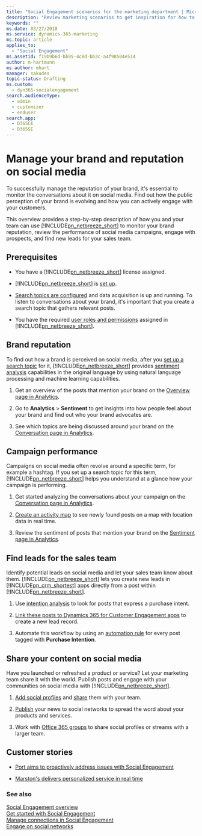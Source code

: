 ```yaml
---
title: "Social Engagement scenarios for the marketing department | Microsoft Docs"
description: "Review marketing scenarios to get inspiration for how to efficiently leverage Social Engagement in your organization."
keywords: ""
ms.date: 03/27/2018
ms.service: dynamics-365-marketing
ms.topic: article
applies_to: 
  - "Social Engagement"
ms.assetid: f19b9b6d-bb95-4c8d-bb3c-a4f98504e514
author: m-hartmann
ms.author: mhart
manager: sakudes
topic-status: Drafting
ms.custom: 
  - dyn365-socialengagement
search.audienceType: 
  - admin
  - customizer
  - enduser
search.app: 
  - D365CE
  - D365SE
---
```


# Manage your brand and reputation on social media

To successfully manage the reputation of your brand, it's essential to monitor the conversations about it on social media. Find out how the public perception of your brand is evolving and how you can actively engage with your customers.

This overview provides a step-by-step description of how you and your team can use [!INCLUDE[pn_netbreeze_short](../includes/pn-social-engagement-short.md)] to monitor your brand reputation, review the performance of social media campaigns, engage with prospects, and find new leads for your sales team.

## Prerequisites

- You have a [!INCLUDE[pn_netbreeze_short](../includes/pn-social-engagement-short.md)] license assigned.

- [!INCLUDE[pn_netbreeze_short](../includes/pn-social-engagement-short.md)] is [set up](administer-microsoft-social-engagement.md).

- [Search topics are configured](set-up-searches.md) and data acquisition is up and running. To listen to conversations about your brand, it's important that you create a search topic that gathers relevant posts.

- You have the required [user roles and permissions](user-roles.md) assigned in [!INCLUDE[pn_netbreeze_short](../includes/pn-social-engagement-short.md)].

## Brand reputation

To find out how a brand is perceived on social media, after you [set up a search topic](set-up-searches.md) for it, [!INCLUDE[pn_netbreeze_short](../includes/pn-social-engagement-short.md)] provides [sentiment analysis](analytics-sentiment.md) capabilities in the original language by using natural language processing and machine learning capabilities.

1. Get an overview of the posts that mention your brand on the [Overview page in Analytics](analytics-overview.md).

2. Go to **Analytics** > **Sentiment** to get insights into how people feel about your brand and find out who your brand advocates are.

3. See which topics are being discussed around your brand on the [Conversation page in Analytics](analytics-conversations.md).

## Campaign performance

Campaigns on social media often revolve around a specific term, for example a hashtag. If you set up a search topic for this term, [!INCLUDE[pn_netbreeze_short](../includes/pn-social-engagement-short.md)] helps you understand at a glance how your campaign is performing.

1. Get started analyzing the conversations about your campaign on the [Conversation page in Analytics](analytics-conversations.md).

2. [Create an activity map](activity-maps.md) to see newly found posts on a map with location data in real time.

3. Review the sentiment of posts that mention your brand on the [Sentiment page in Analytics](analytics-sentiment.md).

## Find leads for the sales team

Identify potential leads on social media and let your sales team know about them. [!INCLUDE[pn_netbreeze_short](../includes/pn-social-engagement-short.md)] lets you create new leads in [!INCLUDE[pn_crm_shortest](../includes/pn-crm-shortest.md)] apps directly from a post within [!INCLUDE[pn_netbreeze_short](../includes/pn-social-engagement-short.md)].

1. Use [intention analysis](tags.md#how-intention-analysis-works) to look for posts that express a purchase intent.

2. [Link these posts to Dynamics 365 for Customer Engagement apps](create-dynamics-365-record-from-social-post.md) to create a new lead record.

3. Automate this workflow by using an [automation rule](automation-rules.md) for every post tagged with **Purchase Intention**.

## Share your content on social media

Have you launched or refreshed a product or service? Let your marketing team share it with the world. Publish posts and engage with your communities on social media with [!INCLUDE[pn_netbreeze_short](../includes/pn-social-engagement-short.md)].

1. [Add social profiles](manage-social-profiles.md) and [share](manage-social-profiles.md#share-a-social-profile-with-other-users) them with your team.

2. [Publish](publish-react-posts.md) your news to social networks to spread the word about your products and services.

3. Work with [Office 365 groups](office-365-groups-social-engagement.md) to share social profiles or streams with a larger team.

## Customer stories

- [Port aims to proactively address issues with Social Engagement](https://customers.microsoft.com/story/port-aims-to-proactively-address-issues-with-microsoft)

- [Marston's delivers personalized service in real time](https://customers.microsoft.com/story/marstons-delivers-personalized-service-in-real-time-wi)

### See also

[Social Engagement overview](overview.md)    
[Get started with Social Engagement](get-started.md)    
[Manage connections in Social Engagement](manage-connections.md)    
[Engage on social networks](engage-on-social-networks.md)
